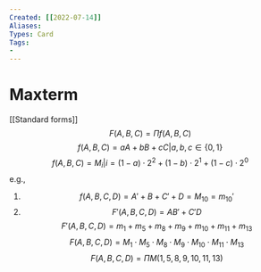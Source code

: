 ```yaml
---
Created: [[2022-07-14]]
Aliases: 
Types: Card
Tags: 
- 
---
```

# Maxterm
[[Standard forms]]
$$F(A, B, C)=\Pi f(A, B, C)$$
$$f(A, B, C)=aA+bB+cC|a, b, c\in\{0, 1\}$$
$$f(A, B, C)=M_i|i=(1-a)\cdot2^2+(1-b)\cdot2^1+(1-c)\cdot2^0$$
e.g., 
1. $$f(A, B, C, D)=A'+B+C'+D=M_{10}=m_{10}'$$
2. $$F'(A, B, C, D)=AB'+C'D$$$$F'(A, B, C, D)=m_1+m_5+m_8+m_9+m_{10}+m_{11}+m_{13}$$$$F(A, B, C, D)=M_1\cdot M_5\cdot M_8\cdot M_9\cdot M_{10}\cdot M_{11}\cdot M_{13}$$$$F(A, B, C, D)=\Pi M(1, 5, 8, 9, 10, 11, 13)$$